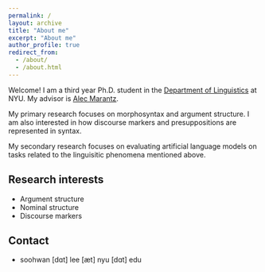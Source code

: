 ```yaml
---
permalink: /
layout: archive
title: "About me"
excerpt: "About me"
author_profile: true
redirect_from: 
  - /about/
  - /about.html
---
```


Welcome! I am a third year Ph.D. student in the [Department of Linguistics](https://as.nyu.edu/linguistics/homepage.html) at NYU. My advisor is [Alec Marantz](https://wp.nyu.edu/morphlab/alec-marantz/).

My primary research focuses on morphosyntax and argument structure. I am also interested in how discourse markers and presuppositions are represented in syntax. 

My secondary research focuses on evaluating artificial language models on tasks related to the linguisitic phenomena mentioned above.

## Research interests

- Argument structure
- Nominal structure
- Discourse markers

<!-- ## Papers

### Theoretical linguistics

- To appear \| Lee, Soo-Hwan, and Yining Nie. To appear. Korean case stacking and the nominal template. _Proceedings of 45th Annual Penn Linguistics Conference (PLC)_.
- 2020 \| Lee, Soo-Hwan. 2020. [Speech act phrases in Korean nominal structures](http://web.stanford.edu/group/cslipublications/cslipublications/ja-ko-contents/JK27/JK27_Lee_Soo-Hwan.pdf). _Proceedings of Japanese/Korean Linguistics (JK) 27_. \| [bibtex](https://scholar.googleusercontent.com/scholar.bib?q=info:LJ-WjYQwYnAJ:scholar.google.com/&output=citation&scisdr=CgXIPzGyEJ_e_6JVEY8:AAGBfm0AAAAAYjJTCY85d7H0Gmo7g6GaRbzAJ-cD7wQt&scisig=AAGBfm0AAAAAYjJTCRQv_0ybKwwIbBehJ4I0oWJzIaJC&scisf=4&ct=citation&cd=-1&hl=en)
- 2020 \| Lee, Soo-Hwan. 2020. [Prosody and EPP in Swahili](http://www.journals.linguisticsociety.org/proceedings/index.php/amphonology/article/view/4658). 2020. _Proceedings of the 2019 Annual Meeting on Phonology (AMP)_. \| [bibtex](https://scholar.googleusercontent.com/scholar.bib?q=info:B5Oytl3VWE4J:scholar.google.com/&output=citation&scisdr=CgXIPzGyEJ_e_6JVgcY:AAGBfm0AAAAAYjJTmcZrGlheSdyztAQ9uL5_BEHpJe1o&scisig=AAGBfm0AAAAAYjJTmUs5zHmawxuvmm9ehVAc0kNJ4mJP&scisf=4&ct=citation&cd=-1&hl=en)
- 2019 \| Lee, Soo-Hwan, and Doo-Won Lee. 2019. [Nominal mismatches in Swahili locatives](https://journals.linguisticsociety.org/proceedings/index.php/PLSA/article/view/4473). _Proceedings of the Linguistic Society of America (LSA) 2019_. \| [bibtex](https://scholar.googleusercontent.com/scholar.bib?q=info:Aid6xS4y9hgJ:scholar.google.com/&output=citation&scisdr=CgXIPzGyEJ_e_6JSBEA:AAGBfm0AAAAAYjJUHEB69b2WlU9XsUfLAbl1wBWoXA3g&scisig=AAGBfm0AAAAAYjJUHPjG-2baT4Y_FzhcLgEHgnkhb7UC&scisf=4&ct=citation&cd=-1&hl=en)
- 2018 \| Lee, Soo-Hwan. 2018. [Suppletion in serial verb constructions](http://scholar.dkyobobook.co.kr/searchDetail.laf?barcode=4010026807008#). _Studies in Generative Grammar 28(3)_. \| [bibtex](https://scholar.googleusercontent.com/scholar.bib?q=info:JjPyVJ6cA4cJ:scholar.google.com/&output=citation&scisdr=CgXIPzGyEJ_e_6JTAAw:AAGBfm0AAAAAYjJVGAzvdgvyILUpJVbSL5Ixb9lax1Jj&scisig=AAGBfm0AAAAAYjJVGLASnOzswttxuvdxT-3ab3t2KNEO&scisf=4&ct=citation&cd=-1&hl=en)
- 2018 \| Lee, Soo-Hwan, and Minjung Kim. 2018. [Suppletive allomorphy conditioned by humbleness in Korean](http://linguistics.berkeley.edu/bls/previous_proceedings/BLS44_proceedings.pdf). _Proceedings of the 44th Annual Meeting of the Berkeley Linguistics Society (BLS)_. \| [bibtex](https://scholar.googleusercontent.com/scholar.bib?q=info:riRmGxQhiq4J:scholar.google.com/&output=citation&scisdr=CgXIPzGyEJ_e_6JT-r4:AAGBfm0AAAAAYjJV4r7pikzeRGPrB7qKwscvOiVLCKkb&scisig=AAGBfm0AAAAAYjJV4iTK3iw9OiVcDKWH_tvHPaYuQcyH&scisf=4&ct=citation&cd=-1&hl=en&scioq=Suppletive+allomorphy+conditioned+by+humbleness+in+Korean)

### Computational linguistics

- 2022 \| Lee, Soo-Hwan, and Sebastian Schuster. 2022. Can language models capture syntactic associations without surface cues? A case study of reflexive anaphor licensing in English control constructions. Proceedings of the Society for Computation in Linguistics (SCiL) 2022 (extended abstract). (with Sebastian Schuster) 
- 2021 \| NOPE: A Corpus of Naturally-Occurring Presuppositions in English. Proceedings of CoNLL 2021. (with +Alicia Parrish, +Sebastian Schuster, +Alex Warstadt, Omar Agha, Zhuoye Zhao, Samuel R. Bowman, and Tal Linzen) [+ = equal contribution]
- 2021 \| Does Putting a Linguist in the Loop Improve NLU Data Collection? Findings of EMNLP 2021. (with Alicia Parrish, Will Huang, Omar Agha, Nikita Nangia, Alex Warstadt, Karmanya Aggarwal, Emily Allaway, Tal Linzen, and Samuel R. Bowman)

## Presentations -->


## Contact

- soohwan [dɑt] lee [æt] nyu [dɑt] edu

<!-- This is the front page of a website that is powered by the [academicpages template](https://github.com/academicpages/academicpages.github.io) and hosted on GitHub pages. [GitHub pages](https://pages.github.com) is a free service in which websites are built and hosted from code and data stored in a GitHub repository, automatically updating when a new commit is made to the respository. This template was forked from the [Minimal Mistakes Jekyll Theme](https://mmistakes.github.io/minimal-mistakes/) created by Michael Rose, and then extended to support the kinds of content that academics have: publications, talks, teaching, a portfolio, blog posts, and a dynamically-generated CV. You can fork [this repository](https://github.com/academicpages/academicpages.github.io) right now, modify the configuration and markdown files, add your own PDFs and other content, and have your own site for free, with no ads! An older version of this template powers my own personal website at [stuartgeiger.com](http://stuartgeiger.com), which uses [this Github repository](https://github.com/staeiou/staeiou.github.io).

A data-driven personal website
======
Like many other Jekyll-based GitHub Pages templates, academicpages makes you separate the website's content from its form. The content & metadata of your website are in structured markdown files, while various other files constitute the theme, specifying how to transform that content & metadata into HTML pages. You keep these various markdown (.md), YAML (.yml), HTML, and CSS files in a public GitHub repository. Each time you commit and push an update to the repository, the [GitHub pages](https://pages.github.com/) service creates static HTML pages based on these files, which are hosted on GitHub's servers free of charge.

Many of the features of dynamic content management systems (like Wordpress) can be achieved in this fashion, using a fraction of the computational resources and with far less vulnerability to hacking and DDoSing. You can also modify the theme to your heart's content without touching the content of your site. If you get to a point where you've broken something in Jekyll/HTML/CSS beyond repair, your markdown files describing your talks, publications, etc. are safe. You can rollback the changes or even delete the repository and start over -- just be sure to save the markdown files! Finally, you can also write scripts that process the structured data on the site, such as [this one](https://github.com/academicpages/academicpages.github.io/blob/master/talkmap.ipynb) that analyzes metadata in pages about talks to display [a map of every location you've given a talk](https://academicpages.github.io/talkmap.html).

Getting started
======
1. Register a GitHub account if you don't have one and confirm your e-mail (required!)
1. Fork [this repository](https://github.com/academicpages/academicpages.github.io) by clicking the "fork" button in the top right. 
1. Go to the repository's settings (rightmost item in the tabs that start with "Code", should be below "Unwatch"). Rename the repository "[your GitHub username].github.io", which will also be your website's URL.
1. Set site-wide configuration and create content & metadata (see below -- also see [this set of diffs](http://archive.is/3TPas) showing what files were changed to set up [an example site](https://getorg-testacct.github.io) for a user with the username "getorg-testacct")
1. Upload any files (like PDFs, .zip files, etc.) to the files/ directory. They will appear at https://[your GitHub username].github.io/files/example.pdf.  
1. Check status by going to the repository settings, in the "GitHub pages" section

Site-wide configuration
------
The main configuration file for the site is in the base directory in [_config.yml](https://github.com/academicpages/academicpages.github.io/blob/master/_config.yml), which defines the content in the sidebars and other site-wide features. You will need to replace the default variables with ones about yourself and your site's github repository. The configuration file for the top menu is in [_data/navigation.yml](https://github.com/academicpages/academicpages.github.io/blob/master/_data/navigation.yml). For example, if you don't have a portfolio or blog posts, you can remove those items from that navigation.yml file to remove them from the header. 

Create content & metadata
------
For site content, there is one markdown file for each type of content, which are stored in directories like _publications, _talks, _posts, _teaching, or _pages. For example, each talk is a markdown file in the [_talks directory](https://github.com/academicpages/academicpages.github.io/tree/master/_talks). At the top of each markdown file is structured data in YAML about the talk, which the theme will parse to do lots of cool stuff. The same structured data about a talk is used to generate the list of talks on the [Talks page](https://academicpages.github.io/talks), each [individual page](https://academicpages.github.io/talks/2012-03-01-talk-1) for specific talks, the talks section for the [CV page](https://academicpages.github.io/cv), and the [map of places you've given a talk](https://academicpages.github.io/talkmap.html) (if you run this [python file](https://github.com/academicpages/academicpages.github.io/blob/master/talkmap.py) or [Jupyter notebook](https://github.com/academicpages/academicpages.github.io/blob/master/talkmap.ipynb), which creates the HTML for the map based on the contents of the _talks directory).

**Markdown generator**

I have also created [a set of Jupyter notebooks](https://github.com/academicpages/academicpages.github.io/tree/master/markdown_generator
) that converts a CSV containing structured data about talks or presentations into individual markdown files that will be properly formatted for the academicpages template. The sample CSVs in that directory are the ones I used to create my own personal website at stuartgeiger.com. My usual workflow is that I keep a spreadsheet of my publications and talks, then run the code in these notebooks to generate the markdown files, then commit and push them to the GitHub repository.

How to edit your site's GitHub repository
------
Many people use a git client to create files on their local computer and then push them to GitHub's servers. If you are not familiar with git, you can directly edit these configuration and markdown files directly in the github.com interface. Navigate to a file (like [this one](https://github.com/academicpages/academicpages.github.io/blob/master/_talks/2012-03-01-talk-1.md) and click the pencil icon in the top right of the content preview (to the right of the "Raw | Blame | History" buttons). You can delete a file by clicking the trashcan icon to the right of the pencil icon. You can also create new files or upload files by navigating to a directory and clicking the "Create new file" or "Upload files" buttons. 

Example: editing a markdown file for a talk
![Editing a markdown file for a talk](/images/editing-talk.png)

For more info
------
More info about configuring academicpages can be found in [the guide](https://academicpages.github.io/markdown/). The [guides for the Minimal Mistakes theme](https://mmistakes.github.io/minimal-mistakes/docs/configuration/) (which this theme was forked from) might also be helpful. -->
